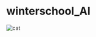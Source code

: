 # winterschool_AI

![cat](https://user-images.githubusercontent.com/85712968/211242109-08f15e15-a735-4655-aaf0-173e8b3683f8.jpg)
[![]()](https://www.youtube.com/watch?v=qRMr0AhwlJw)
